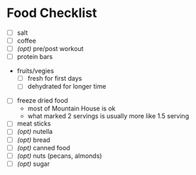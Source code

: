 # Food Checklist

- [ ] salt
- [ ] coffee
- [ ] _(opt)_ pre/post workout
- [ ] protein bars
- fruits/vegies
  - [ ] fresh for first days
  - [ ] dehydrated for longer time
- [ ] freeze dried food
  - most of Mountain House is ok
  - what marked 2 servings is usually more like 1.5 serving
- [ ] meat sticks
- [ ] _(opt)_ nutella
- [ ] _(opt)_ bread
- [ ] _(opt)_ canned food
- [ ] _(opt)_ nuts (pecans, almonds)
- [ ] _(opt)_ sugar
